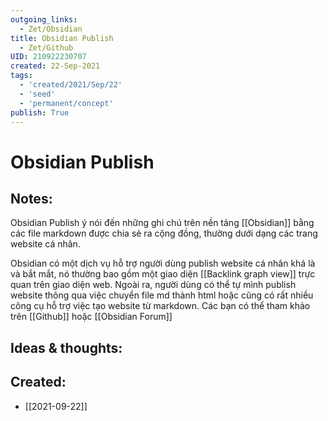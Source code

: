 ```yaml
---
outgoing_links:
  - Zet/Obsidian
title: Obsidian Publish
  - Zet/Github
UID: 210922230707
created: 22-Sep-2021
tags:
  - 'created/2021/Sep/22'
  - 'seed'
  - 'permanent/concept'
publish: True
---
```

# Obsidian Publish

## Notes:
Obsidian Publish ý nói đến những ghi chú trên nền tảng [[Obsidian]] bằng các file markdown được chia sẻ ra cộng đồng, thường dưới dạng các trang website cá nhân. 

Obsidian có một dịch vụ hỗ trợ người dùng publish website cá nhân khá là và bắt mắt, nó thường bao gồm một giao diện [[Backlink graph view]] trực quan trên giao diện web. Ngoài ra, người dùng có thể tự mình publish website thông qua việc chuyển file md thành html hoặc cũng có rất nhiều công cụ hỗ trợ việc tạo website từ markdown. Các bạn có thể tham khảo trên [[Github]] hoặc [[Obsidian Forum]]

## Ideas & thoughts:

## Created:
- [[2021-09-22]]
